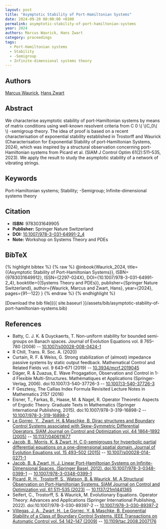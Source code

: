 ```yaml
---
layout: post
title: "Asymptotic Stability of Port-Hamiltonian Systems"
date: 2024-09-20 00:00:00 +0100
permalink: asymptotic-stability-of-port-hamiltonian-systems
year: 2024
authors: Marcus Waurick, Hans Zwart
category: proceedings
tags:
  - Port-Hamiltonian systems
  - Stability
  - -Semigroup
  - Infinite-dimensional systems theory
---
```

 
## Authors
[Marcus Waurick](authors/marcus-waurick), [Hans Zwart](authors/hans-zwart)
 
## Abstract
We characterise asymptotic stability of port-Hamiltonian systems by means of matrix conditions using well-known resolvent criteria from C 0 \\(  \\)C_0\\(  \\) -semigroup theory. The idea of proof is based on a recent characterisation of exponential stability established in Trostorff and Waurick (Characterisation for Exponential Stability of port-Hamiltonian Systems, 2024), which was inspired by a structural observation concerning port-Hamiltonian systems from Picard et al. (SIAM J Control Optim 61(2):511–535, 2023). We apply the result to study the asymptotic stability of a network of vibrating strings.
 
## Keywords
Port-Hamiltonian systems; Stability; -Semigroup; Infinite-dimensional systems theory
 
## Citation
- **ISBN:** 9783031649905
- **Publisher:** Springer Nature Switzerland
- **DOI:** [10.1007/978-3-031-64991-2_4](https://doi.org/10.1007/978-3-031-64991-2_4)
- **Note:** Workshop on Systems Theory and PDEs
 
## BibTeX
{% highlight bibtex %}
{% raw %}
@inbook{Waurick_2024,
  title={{Asymptotic Stability of Port-Hamiltonian Systems}},
  ISBN={9783031649912},
  ISSN={2297-024X},
  DOI={10.1007/978-3-031-64991-2_4},
  booktitle={{Systems Theory and PDEs}},
  publisher={Springer Nature Switzerland},
  author={Waurick, Marcus and Zwart, Hans},
  year={2024},
  pages={91--122}
}
{% endraw %}
{% endhighlight %}
 
[Download the bib file]({{ site.baseurl }}/assets/bib/asymptotic-stability-of-port-hamiltonian-systems.bib)
 
## References
- Batty, C. J. K. & Duyckaerts, T. Non-uniform stability for bounded semi-groups on Banach spaces. Journal of Evolution Equations vol. 8 765–780 (2008) -- [10.1007/s00028-008-0424-1](https://doi.org/10.1007/s00028-008-0424-1)
- R Chill, Trans. R. Soc. A. (2020)
- Curtain, R. F. & Weiss, G. Strong stabilization of (almost) impedance passive systems by static output feedback. Mathematical Control and Related Fields vol. 9 643–671 (2019) -- [10.3934/mcrf.2019045](https://doi.org/10.3934/mcrf.2019045)
- Dáger, R. & Zuazua, E. Wave Progagation, Observation and Control in 1-d Flexible Multi-Structures. Mathématiques et Applications (Springer-Verlag, 2006). doi:10.1007/3-540-37726-3 -- [10.1007/3-540-37726-3](https://doi.org/10.1007/3-540-37726-3)
- F Gesztesy, The Callias Index Formula Revisited Lecture Notes in Mathematics 2157 (2016)
- Eisner, T., Farkas, B., Haase, M. & Nagel, R. Operator Theoretic Aspects of Ergodic Theory. Graduate Texts in Mathematics (Springer International Publishing, 2015). doi:10.1007/978-3-319-16898-2 -- [10.1007/978-3-319-16898-2](https://doi.org/10.1007/978-3-319-16898-2)
- [Le Gorrec, Y., Zwart, H. & Maschke, B. Dirac structures and Boundary Control Systems associated with Skew-Symmetric Differential Operators. SIAM Journal on Control and Optimization vol. 44 1864–1892 (2005)](dirac-structures-and-boundary-control-systems-associated-with-skew-symmetric-differential-operators) -- [10.1137/040611677](https://doi.org/10.1137/040611677)
- [Jacob, B., Morris, K. & Zwart, H. C 0-semigroups for hyperbolic partial differential equations on a one-dimensional spatial domain. Journal of Evolution Equations vol. 15 493–502 (2015)](c-0-semigroups-for-hyperbolic-partial-differential-equations-on-a-one-dimensional-spatial-domain) -- [10.1007/s00028-014-0271-1](https://doi.org/10.1007/s00028-014-0271-1)
- [Jacob, B. & Zwart, H. J. Linear Port-Hamiltonian Systems on Infinite-Dimensional Spaces. (Springer Basel, 2012). doi:10.1007/978-3-0348-0399-1](linear-port-hamiltonian-systems-on-infinite-dimensional-spaces) -- [10.1007/978-3-0348-0399-1](https://doi.org/10.1007/978-3-0348-0399-1)
- [Picard, R. H., Trostorff, S., Watson, B. & Waurick, M. A Structural Observation on Port-Hamiltonian Systems. SIAM Journal on Control and Optimization vol. 61 511–535 (2023)](a-structural-observation-on-port-hamiltonian-systems) -- [10.1137/21m1441365](https://doi.org/10.1137/21m1441365)
- Seifert, C., Trostorff, S. & Waurick, M. Evolutionary Equations. Operator Theory: Advances and Applications (Springer International Publishing, 2022). doi:10.1007/978-3-030-89397-2 -- [10.1007/978-3-030-89397-2](https://doi.org/10.1007/978-3-030-89397-2)
- [Villegas, J. A., Zwart, H., Le Gorrec, Y. & Maschke, B. Exponential Stability of a Class of Boundary Control Systems. IEEE Transactions on Automatic Control vol. 54 142–147 (2009)](exponential-stability-of-a-class-of-boundary-control-systems) -- [10.1109/tac.2008.2007176](https://doi.org/10.1109/tac.2008.2007176)

